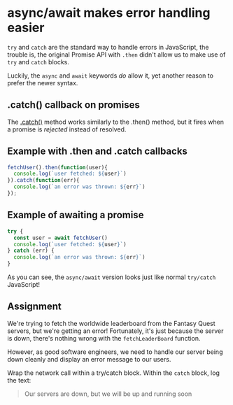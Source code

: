 # async/await makes error handling easier

`try` and `catch` are the standard way to handle errors in JavaScript, the trouble is, the original Promise API with `.then` didn't allow us to make use of `try` and `catch` blocks.

Luckily, the `async` and `await` keywords *do* allow it, yet another reason to prefer the newer syntax.

## .catch() callback on promises

The [.catch()](https://developer.mozilla.org/en-US/docs/Web/JavaScript/Reference/Global_Objects/Promise/catch) method works similarly to the .then() method, but it fires when a promise is *rejected* instead of resolved.

## Example with .then and .catch callbacks

```js
fetchUser().then(function(user){
  console.log(`user fetched: ${user}`)
}).catch(function(err){
  console.log(`an error was thrown: ${err}`)
});
```

## Example of awaiting a promise

```js
try {
  const user = await fetchUser()
  console.log(`user fetched: ${user}`)
} catch (err) {
  console.log(`an error was thrown: ${err}`)
}
```

As you can see, the `async/await` version looks just like normal `try/catch` JavaScript!

## Assignment

We're trying to fetch the worldwide leaderboard from the Fantasy Quest servers, but we're getting an error! Fortunately, it's just because the server is down, there's nothing wrong with the `fetchLeaderBoard` function.

However, as good software engineers, we need to handle our server being down cleanly and display an error message to our users.

Wrap the network call within a try/catch block. Within the `catch` block, log the text:

> Our servers are down, but we will be up and running soon

